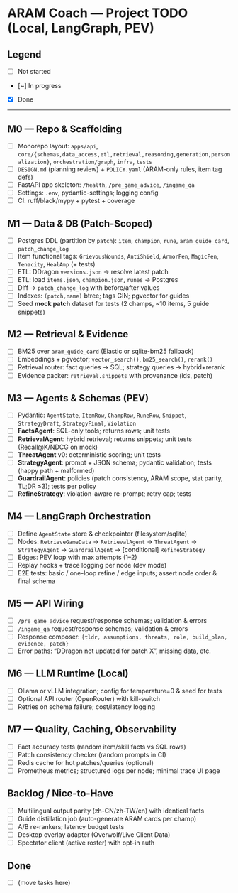 # ARAM Coach — Project TODO (Local, LangGraph, PEV)

## Legend
- [ ] Not started
- [~] In progress
- [x] Done

---

## M0 — Repo & Scaffolding
- [ ] Monorepo layout: `apps/api`, `core/{schemas,data_access,etl,retrieval,reasoning,generation,personalization}`, `orchestration/graph`, `infra`, `tests`
- [ ] `DESIGN.md` (planning review) + `POLICY.yaml` (ARAM-only rules, item tag defs)
- [ ] FastAPI app skeleton: `/health`, `/pre_game_advice`, `/ingame_qa`
- [ ] Settings: `.env`, pydantic-settings; logging config
- [ ] CI: ruff/black/mypy + pytest + coverage

## M1 — Data & DB (Patch-Scoped)
- [ ] Postgres DDL (partition by `patch`): `item`, `champion`, `rune`, `aram_guide_card`, `patch_change_log`
- [ ] Item functional tags: `GrievousWounds`, `AntiShield`, `ArmorPen`, `MagicPen`, `Tenacity`, `HealAmp` (+ tests)
- [ ] ETL: DDragon `versions.json` → resolve latest patch
- [ ] ETL: load `items.json`, `champion.json`, `runes` → Postgres
- [ ] Diff → `patch_change_log` with before/after values
- [ ] Indexes: `(patch,name)` btree; tags GIN; pgvector for guides
- [ ] Seed **mock patch** dataset for tests (2 champs, ~10 items, 5 guide snippets)

## M2 — Retrieval & Evidence
- [ ] BM25 over `aram_guide_card` (Elastic or sqlite-bm25 fallback)
- [ ] Embeddings + pgvector; `vector_search()`, `bm25_search()`, `rerank()`
- [ ] Retrieval router: fact queries → SQL; strategy queries → hybrid+rerank
- [ ] Evidence packer: `retrieval.snippets` with provenance (ids, patch)

## M3 — Agents & Schemas (PEV)
- [ ] Pydantic: `AgentState`, `ItemRow`, `ChampRow`, `RuneRow`, `Snippet`, `StrategyDraft`, `StrategyFinal`, `Violation`
- [ ] **FactsAgent**: SQL-only tools; returns rows; unit tests
- [ ] **RetrievalAgent**: hybrid retrieval; returns snippets; unit tests (Recall@K/NDCG on mock)
- [ ] **ThreatAgent** v0: deterministic scoring; unit tests
- [ ] **StrategyAgent**: prompt + JSON schema; pydantic validation; tests (happy path + malformed)
- [ ] **GuardrailAgent**: policies (patch consistency, ARAM scope, stat parity, TL;DR ≤3); tests per policy
- [ ] **RefineStrategy**: violation-aware re-prompt; retry cap; tests

## M4 — LangGraph Orchestration
- [ ] Define `AgentState` store & checkpointer (filesystem/sqlite)
- [ ] Nodes: `RetrieveGameData` → `RetrievalAgent` → `ThreatAgent` → `StrategyAgent` → `GuardrailAgent` → [conditional] `RefineStrategy`
- [ ] Edges: PEV loop with max attempts (1–2)
- [ ] Replay hooks + trace logging per node (dev mode)
- [ ] E2E tests: basic / one-loop refine / edge inputs; assert node order & final schema

## M5 — API Wiring
- [ ] `/pre_game_advice` request/response schemas; validation & errors
- [ ] `/ingame_qa` request/response schemas; validation & errors
- [ ] Response composer: `{tldr, assumptions, threats, role, build_plan, evidence, patch}`
- [ ] Error paths: “DDragon not updated for patch X”, missing data, etc.

## M6 — LLM Runtime (Local)
- [ ] Ollama or vLLM integration; config for temperature=0 & seed for tests
- [ ] Optional API router (OpenRouter) with kill-switch
- [ ] Retries on schema failure; cost/latency logging

## M7 — Quality, Caching, Observability
- [ ] Fact accuracy tests (random item/skill facts vs SQL rows)
- [ ] Patch consistency checker (random prompts in CI)
- [ ] Redis cache for hot patches/queries (optional)
- [ ] Prometheus metrics; structured logs per node; minimal trace UI page

## Backlog / Nice-to-Have
- [ ] Multilingual output parity (zh-CN/zh-TW/en) with identical facts
- [ ] Guide distillation job (auto-generate ARAM cards per champ)
- [ ] A/B re-rankers; latency budget tests
- [ ] Desktop overlay adapter (Overwolf/Live Client Data)
- [ ] Spectator client (active roster) with opt-in auth

## Done
- [ ] (move tasks here)

